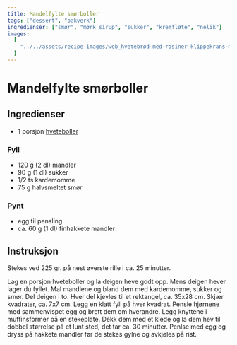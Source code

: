 ```yaml
---
title: Mandelfylte smørboller
tags: ["dessert", "bakverk"]
ingredienser: ["smør", "mørk sirup", "sukker", "kremfløte", "nelik"]
images:
  [
    "../../assets/recipe-images/web_hvetebrød-med-rosiner-klippekrans-mandelfylte-smørboller-eplegjemmer.jpg",
  ]
---
```


# Mandelfylte smørboller

## Ingredienser

- 1 porsjon [hveteboller](./hveteboller)

### Fyll

- 120 g (2 dl) mandler
- 90 g (1 dl) sukker
- 1/2 ts kardemomme
- 75 g halvsmeltet smør

### Pynt

- egg til pensling
- ca. 60 g (1 dl) finhakkete mandler

## Instruksjon

Stekes ved 225 gr. på nest øverste rille i ca. 25 minutter.

Lag en porsjon hveteboller og la deigen heve godt opp. Mens deigen hever lager du fyllet. Mal mandlene og bland dem med kardemomme, sukker og smør. Del deigen i to. Hver del kjevles til et rektangel, ca. 35x28 cm. Skjær kvadrater, ca. 7x7 cm. Legg en klatt fyll på hver kvadrat. Pensle hjørnene med sammenvispet egg og brett dem om hverandre. Legg knyttene i muffinsformer på en stekeplate. Dekk dem med et klede og la dem hev til dobbel størrelse på et lunt sted, det tar ca. 30 minutter. Penlse med egg og dryss på hakkete mandler før de stekes gylne og avkjøles på rist.
